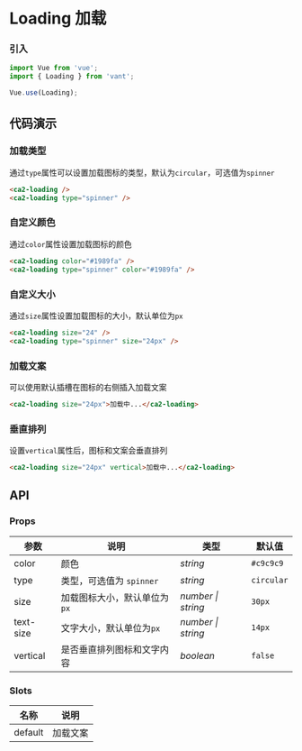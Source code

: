 # Loading 加载

### 引入

```js
import Vue from 'vue';
import { Loading } from 'vant';

Vue.use(Loading);
```

## 代码演示

### 加载类型

通过`type`属性可以设置加载图标的类型，默认为`circular`，可选值为`spinner`

```html
<ca2-loading />
<ca2-loading type="spinner" />
```

### 自定义颜色

通过`color`属性设置加载图标的颜色

```html
<ca2-loading color="#1989fa" />
<ca2-loading type="spinner" color="#1989fa" />
```

### 自定义大小

通过`size`属性设置加载图标的大小，默认单位为`px`

```html
<ca2-loading size="24" />
<ca2-loading type="spinner" size="24px" />
```

### 加载文案

可以使用默认插槽在图标的右侧插入加载文案

```html
<ca2-loading size="24px">加载中...</ca2-loading>
```

### 垂直排列

设置`vertical`属性后，图标和文案会垂直排列

```html
<ca2-loading size="24px" vertical>加载中...</ca2-loading>
```

## API

### Props

| 参数 | 说明 | 类型 | 默认值 |
|------|------|------|------|
| color | 颜色 | *string* | `#c9c9c9` |
| type | 类型，可选值为 `spinner` | *string* | `circular` |
| size | 加载图标大小，默认单位为`px` | *number \| string* | `30px` |
| text-size | 文字大小，默认单位为`px` | *number \| string* | `14px` |
| vertical | 是否垂直排列图标和文字内容 | *boolean* | `false` |

### Slots

| 名称 | 说明 |
|------|------|
| default | 加载文案 |
